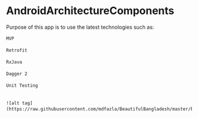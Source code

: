 # AndroidArchitectureComponents
Purpose of this app is to use the latest technologies such as:

    MVP
   
    Retrofit
   
    RxJava
   
    Dagger 2
   
    Unit Testing
    
    
    ![alt tag](https://raw.githubusercontent.com/mdfazla/BeautifulBangladesh/master/bristi.jpg)
